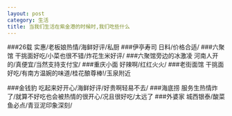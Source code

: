```yaml
---
layout: post
category: 生活
title: 当我们生活在紫金港的时候时,我们吃些什么
---
```

###26载
实惠/老板娘热情/海鲜好评/私厨
###伊亭寿司
日料/价格合适/
###六聚馆
干挑面好吃/小菜也很不错/炸花生米好评/
###六聚馆旁边的冰激凌
河南人开的/真便宜/当然支持支付宝/
###重庆小面
好辣啊/红红火火/
###老街面馆
干挑面好吃/有南方温婉的味道/桂花酿尊棒!/玉泉附近


###金钱豹
吃起来好开心/海鲜好评/好贵啊轻易不去/
###海底捞
服务生热情炸了/就算不好吃也会被热情的很开心/况且很好吃/太远了
###外婆家
城西银泰/酸菜鱼必点/青豆泥印象深刻/
